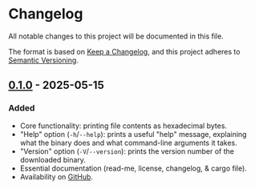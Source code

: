 # Changelog
All notable changes to this project will be documented in this file.

The format is based on [Keep a Changelog](https://keepachangelog.com/en/1.1.0/),
and this project adheres to [Semantic Versioning](https://semver.org/spec/v2.0.0.html).

## [0.1.0] - 2025-05-15

### Added
- Core functionality: printing file contents as hexadecimal bytes.
- "Help" option (`-h`/`--help`): prints a useful "help" message, explaining what
  the binary does and what command-line arguments it takes.
- "Version" option (`-V`/`--version`): prints the version number of the
  downloaded binary.
- Essential documentation (read-me, license, changelog, & cargo file).
- Availability on [GitHub](https://github.com/mattaroni/hexcat).

[0.1.0]: https://github.com/mattaroni/hexcat/releases/tag/v0.1.0
